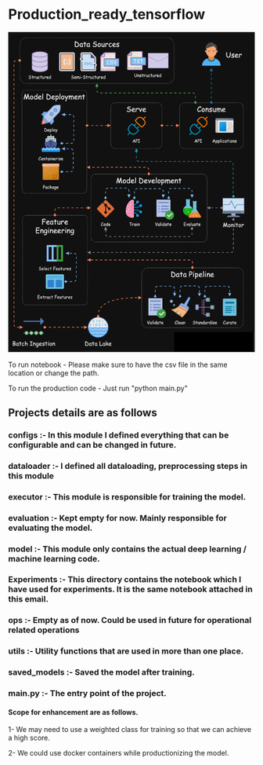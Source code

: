 # Production_ready_tensorflow

![alt text](https://github.com/himalayaashish/Production_ready_tensorflow/blob/master/mlops.gif?raw=true)


To run notebook - Please make sure to have the csv file in the same location or change the path.

 

To run the production code - Just run "python main.py"


## Projects details are as follows 

### configs :- In this module I defined everything that can be configurable and can be changed in future.

### dataloader :- I defined all dataloading, preprocessing steps in this module

### executor :- This module is responsible for training the model.

### evaluation :- Kept empty for now. Mainly responsible for evaluating the model.

### model :- This module only contains the actual deep learning / machine learning code.

### Experiments :- This directory contains the notebook which I have used for experiments. It is the same notebook attached in this email.

### ops :- Empty as of now. Could be used in future for operational related operations

### utils :- Utility functions that are used in more than one place.

### saved_models :- Saved the model after training.

### main.py :- The entry point of the project.


#### Scope for enhancement are as follows.
1- We may need to use a weighted class for training so that we can achieve a high score.

2- We could use docker containers while productionizing the model.

 

